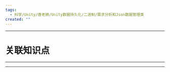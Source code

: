 ```yaml
---
tags:
  - 科学/Unity/唐老狮/Unity数据持久化/二进制/需求分析和Json数据管理类
created: ""
---
```


---
# 关联知识点



---




---
